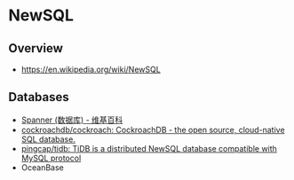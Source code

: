 # NewSQL


## Overview

- https://en.wikipedia.org/wiki/NewSQL


## Databases

- [Spanner (数据库) - 维基百科](https://zh.wikipedia.org/wiki/Spanner_(%E6%95%B0%E6%8D%AE%E5%BA%93))
- [cockroachdb/cockroach: CockroachDB - the open source, cloud-native SQL database.](https://github.com/cockroachdb/cockroach)
- [pingcap/tidb: TiDB is a distributed NewSQL database compatible with MySQL protocol](https://github.com/pingcap/tidb)
- OceanBase
